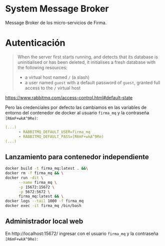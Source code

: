 # System Message Broker
Message Broker de los micro-servicios de Firma.

# Autenticación
> When the server first starts running, and detects that its database is uninitialised or has been deleted, it initialises a fresh database with the following resources:
> * a virtual host named `/` (a slash)
> * a user named `guest` with a default password of `guest`, granted full access to the `/` virtual host

https://www.rabbitmq.com/access-control.html#default-state

Pero las credenciales por defecto las cambiamos en las variables de entorno del contenedor de docker al usuario `firma_mq` y la contraseña `[R6mF+wkA^9Re)`:
```yaml
(...)
      - RABBITMQ_DEFAULT_USER=firma_mq
      - RABBITMQ_DEFAULT_PASS=[R6mF+wkA^9Re)     
(...)
```

## Lanzamiento para contenedor independiente
```bash
docker build -t firma_mq:latest . &&\
docker rm -f firma_mq && \
docker run -dit \
      --name firma_mq \
      -p 15672:15672 \
      -p 5672:5672 \
      firma_mq:latest && \
docker logs --tail 1000 -f firma_mq  
docker exec -it firma_mq /bin/bash      
```
## Administrador local web
En http://localhost:15672/ ingresar con el usuario `firma_mq` y la contraseña `[R6mF+wkA^9Re)`:
